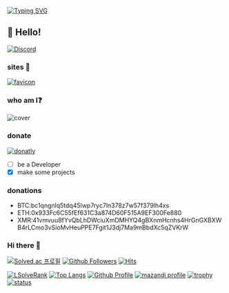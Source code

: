 [![Typing SVG](https://readme-typing-svg.herokuapp.com?color=%2336BCF7&size=20&center=true&multiline=true&width=650&height=150&lines=Hello+World!!;I'm+living+in+Korea;My+main+programming+lang+is+Python%2C+C%2B%2B)](https://github.com/smartwe)

## :wave: Hello!

[![Discord](https://discord.c99.nl/widget/theme-3/781885371592081419.png)](http://discord.com/users/781885371592081419)

### sites :electric_plug:
[![favicon](https://user-images.githubusercontent.com/73765768/118676912-c5ba5580-b836-11eb-8e55-8a0137365ebb.png)](https://smartwe.github.io)

### who am I:question:
![cover](https://user-images.githubusercontent.com/73765768/115991530-d7c42200-a603-11eb-9f54-5c07ec47e86c.png)

### donate
[![donatly](https://user-images.githubusercontent.com/73765768/207367410-8476047b-283f-4a68-a284-b36c2ae9589b.png)](https://www.donatly.us/u/smartwe)
- [ ] be a Developer
- [x] make some projects

### donations
- BTC:bc1qngnlq5tdq45lwp7ryc7ln378z7w57f379lh4xs
- ETH:0x933Fc6C55fEf631C3a874D60F515A9EF300Fe880
- XMR:41vmvuu8fYvQbLhDWciuXmDMHYQ4gBXnmHcnhs4HrGnGXBXWB4rLCmo3vSioMvHeuPPE7Fgit1J3dj7Ma9mBbdXc5qZVKrW

### Hi there :wave:
[![Solved.ac
프로필](http://mazassumnida.wtf/api/mini/generate_badge?boj=smartwe)](https://solved.ac/smartwe)
[![Github Followers](https://img.shields.io/github/followers/smartwe?color=06d6a0&label=Github%20Followers&style=for-the-badge)](https://github.com/smartwe?tab=followers)
[![Hits](https://hits.seeyoufarm.com/api/count/incr/badge.svg?url=https%3A%2F%2Fgithub.com%2Fsmartwe&count_bg=%2379C83D&title_bg=%23555555&icon=&icon_color=%23E7E7E7&title=hits&edge_flat=false)](https://github.com/smartwe)

[![LSolveRank](https://github-readme-solvedac-hyp3rflow.vercel.app/api/?handle=smartwe)](https://solved.ac/profile/smartwe)
[![Top Langs](https://github-readme-stats.vercel.app/api/top-langs/?username=smartwe&layout=compact&hide=Visual%20Basic)](https://github.com/smartwe)
[![Github Profile](https://github-readme-stats.vercel.app/api?username=smartwe&count_private=true&hide=contribs,prs&show_icons=true&theme=vue-dark)](https://github.com/smartwe)
[![mazandi profile](http://mazandi.herokuapp.com/api?handle=smartwe&theme=warm)](https://solved.ac/smartwe/)
[![trophy](https://github-profile-trophy.vercel.app/?username=smartwe&theme=chalk&row=2&column=3)](https://github.com/smartwe)
[![status](https://github-readme-streak-stats.herokuapp.com/?user=smartwe&)](#)
